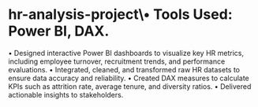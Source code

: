 # hr-analysis-project\•	Tools Used: Power BI, DAX.
•	Designed interactive Power BI dashboards to visualize key HR metrics, including employee turnover, recruitment trends, and performance evaluations.
•	Integrated, cleaned, and transformed raw HR datasets to ensure data accuracy and reliability.
•	Created DAX measures to calculate KPIs such as attrition rate, average tenure, and diversity ratios.
•	Delivered actionable insights to stakeholders.     
